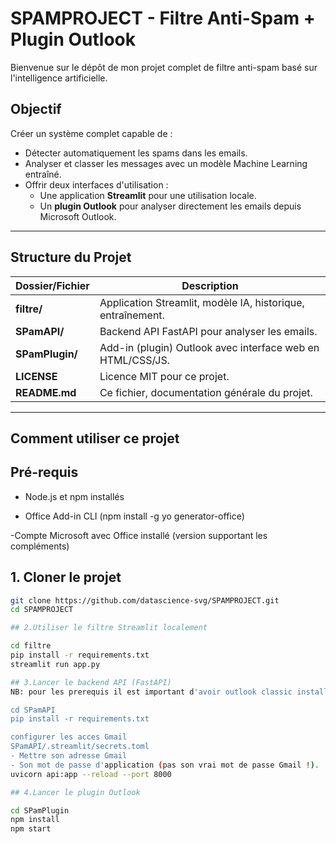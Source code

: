 # SPAMPROJECT - Filtre Anti-Spam + Plugin Outlook

Bienvenue sur le dépôt de mon projet complet de filtre anti-spam basé sur l'intelligence artificielle.

## Objectif

Créer un système complet capable de :
- Détecter automatiquement les spams dans les emails.
- Analyser et classer les messages avec un modèle Machine Learning entraîné.
- Offrir deux interfaces d'utilisation : 
  - Une application **Streamlit** pour une utilisation locale.
  - Un **plugin Outlook** pour analyser directement les emails depuis Microsoft Outlook.

---

## Structure du Projet

| Dossier/Fichier    | Description                                  |
|--------------------|---------------------------------------------|
| **filtre/**         | Application Streamlit, modèle IA, historique, entraînement. |
| **SPamAPI/**        | Backend API FastAPI pour analyser les emails. |
| **SPamPlugin/**     | Add-in (plugin) Outlook avec interface web en HTML/CSS/JS. |
| **LICENSE**         | Licence MIT pour ce projet. |
| **README.md**       | Ce fichier, documentation générale du projet. |

---

## Comment utiliser ce projet
## Pré-requis

- Node.js et npm installés

- Office Add-in CLI (npm install -g yo generator-office)

-Compte Microsoft avec Office installé (version supportant les compléments)

## 1. Cloner le projet

```bash
git clone https://github.com/datascience-svg/SPAMPROJECT.git
cd SPAMPROJECT

## 2.Utiliser le filtre Streamlit localement

cd filtre
pip install -r requirements.txt
streamlit run app.py

## 3.Lancer le backend API (FastAPI)
NB: pour les prerequis il est important d'avoir outlook classic installé dans dans pc 

cd SPamAPI
pip install -r requirements.txt

configurer les acces Gmail
SPamAPI/.streamlit/secrets.toml
- Mettre son adresse Gmail
- Son mot de passe d'application (pas son vrai mot de passe Gmail !).
uvicorn api:app --reload --port 8000

## 4.Lancer le plugin Outlook

cd SPamPlugin
npm install
npm start
